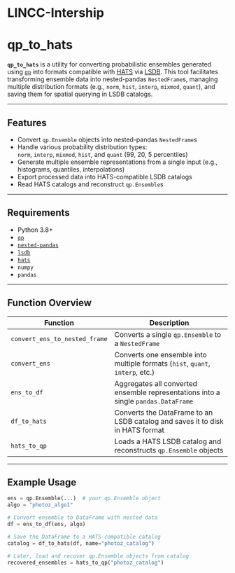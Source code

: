 # LINCC-Intership
# qp_to_hats

**`qp_to_hats`** is a utility for converting probabilistic ensembles generated using [`qp`](https://github.com/LSSTDESC/qp) into formats compatible with [HATS](https://github.com/LSSTDESC/hats) via [LSDB](https://github.com/LSSTDESC/lsdb). This tool facilitates transforming ensemble data into nested-pandas `NestedFrame`s, managing multiple distribution formats (e.g., `norm`, `hist`, `interp`, `mixmod`, `quant`), and saving them for spatial querying in LSDB catalogs.

---

## Features

- Convert `qp.Ensemble` objects into nested-pandas `NestedFrame`s
- Handle various probability distribution types:  
  `norm`, `interp`, `mixmod`, `hist`, and `quant` (99, 20, 5 percentiles)
- Generate multiple ensemble representations from a single input (e.g., histograms, quantiles, interpolations)
- Export processed data into HATS-compatible LSDB catalogs
- Read HATS catalogs and reconstruct `qp.Ensemble`s

---

## Requirements

- Python 3.8+
- [`qp`](https://github.com/LSSTDESC/qp)
- [`nested-pandas`](https://github.com/LSSTDESC/nested-pandas)
- [`lsdb`](https://github.com/LSSTDESC/lsdb)
- [`hats`](https://github.com/LSSTDESC/hats)
- `numpy`
- `pandas`

---

## Function Overview

| Function | Description |
|----------|-------------|
| `convert_ens_to_nested_frame` | Converts a single `qp.Ensemble` to a `NestedFrame` |
| `convert_ens` | Converts one ensemble into multiple formats (`hist`, `quant`, `interp`, etc.) |
| `ens_to_df` | Aggregates all converted ensemble representations into a single `pandas.DataFrame` |
| `df_to_hats` | Converts the DataFrame to an LSDB catalog and saves it to disk in HATS format |
| `hats_to_qp` | Loads a HATS LSDB catalog and reconstructs `qp.Ensemble` objects |

---

## Example Usage

```python
ens = qp.Ensemble(...)  # your qp.Ensemble object
algo = "photoz_algo1"

# Convert ensemble to DataFrame with nested data
df = ens_to_df(ens, algo)

# Save the DataFrame to a HATS-compatible catalog
catalog = df_to_hats(df, name="photoz_catalog")

# Later, load and recover qp.Ensemble objects from catalog
recovered_ensembles = hats_to_qp("photoz_catalog")
